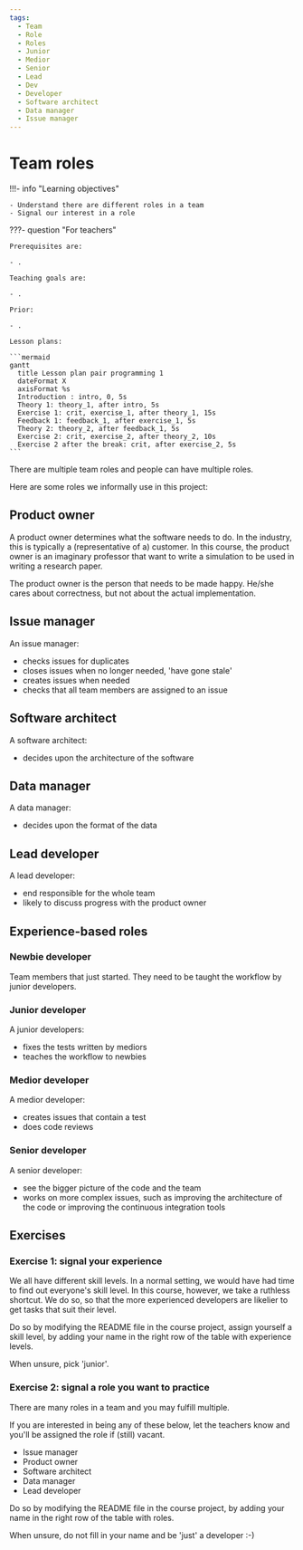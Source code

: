 ```yaml
---
tags:
  - Team
  - Role
  - Roles
  - Junior
  - Medior
  - Senior
  - Lead
  - Dev
  - Developer
  - Software architect
  - Data manager
  - Issue manager
---
```


# Team roles

!!!- info "Learning objectives"

    - Understand there are different roles in a team
    - Signal our interest in a role

???- question "For teachers"

    Prerequisites are:

    - .

    Teaching goals are:

    - .

    Prior:

    - .

    Lesson plans:

    ```mermaid
    gantt
      title Lesson plan pair programming 1
      dateFormat X
      axisFormat %s
      Introduction : intro, 0, 5s
      Theory 1: theory_1, after intro, 5s
      Exercise 1: crit, exercise_1, after theory_1, 15s
      Feedback 1: feedback_1, after exercise_1, 5s
      Theory 2: theory_2, after feedback_1, 5s
      Exercise 2: crit, exercise_2, after theory_2, 10s
      Exercise 2 after the break: crit, after exercise_2, 5s
    ```

There are multiple team roles and people can have multiple
roles.

Here are some roles we informally use in this project:

## Product owner

A product owner determines what the software needs to do.
In the industry, this is typically a (representative of a) customer.
In this course, the product owner is an imaginary
professor that want to write a simulation to be used
in writing a research paper.

The product owner is the person that needs to be made happy.
He/she cares about correctness, but not about the actual implementation.

## Issue manager

An issue manager:

- checks issues for duplicates
- closes issues when no longer needed, 'have gone stale'
- creates issues when needed
- checks that all team members are assigned to an issue

## Software architect

A software architect:

- decides upon the architecture of the software

## Data manager

A data manager:

- decides upon the format of the data

## Lead developer

A lead developer:

- end responsible for the whole team
- likely to discuss progress with the product owner

## Experience-based roles

### Newbie developer

Team members that just started.
They need to be taught the workflow by junior developers.

### Junior developer

A junior developers:

- fixes the tests written by mediors
- teaches the workflow to newbies

### Medior developer

A medior developer:

- creates issues that contain a test
- does code reviews

### Senior developer

A senior developer:

- see the bigger picture of the code and the team
- works on more complex issues, such as improving the architecture of
  the code or improving the continuous integration tools

## Exercises

### Exercise 1: signal your experience

We all have different skill levels.
In a normal setting, we would have had time to
find out everyone's skill level.
In this course, however, we take a ruthless shortcut.
We do so, so that the more experienced developers
are likelier to get tasks that suit their level.

Do so by modifying the README file in the course project,
assign yourself a skill level, by adding your name in the right row
of the table with experience levels.

When unsure, pick 'junior'.

### Exercise 2: signal a role you want to practice

There are many roles in a team and you may fulfill multiple.

If you are interested in being any of these below, let the teachers
know and you'll be assigned the role if (still) vacant.

- Issue manager
- Product owner
- Software architect
- Data manager
- Lead developer

Do so by modifying the README file in the course project,
by adding your name in the right row of the table with roles.

When unsure, do not fill in your name and be 'just' a developer :-)
